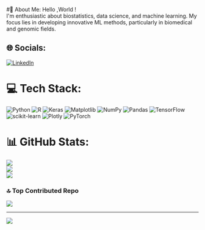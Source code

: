 #💫 About Me:
Hello ,World !<br>I'm enthusiastic about biostatistics, data science, and machine learning. My focus lies in developing innovative ML methods, particularly in biomedical and genomic fields.

## 🌐 Socials:
[![LinkedIn](https://img.shields.io/badge/LinkedIn-%230077B5.svg?logo=linkedin&logoColor=white)](https://linkedin.com/in/https://www.linkedin.com/in/towhidul-alam-0491aa249/) 

# 💻 Tech Stack:
![Python](https://img.shields.io/badge/python-3670A0?style=flat-square&logo=python&logoColor=ffdd54) ![R](https://img.shields.io/badge/r-%23276DC3.svg?style=flat-square&logo=r&logoColor=white) ![Keras](https://img.shields.io/badge/Keras-%23D00000.svg?style=flat-square&logo=Keras&logoColor=white) ![Matplotlib](https://img.shields.io/badge/Matplotlib-%23ffffff.svg?style=flat-square&logo=Matplotlib&logoColor=black) ![NumPy](https://img.shields.io/badge/numpy-%23013243.svg?style=flat-square&logo=numpy&logoColor=white) ![Pandas](https://img.shields.io/badge/pandas-%23150458.svg?style=flat-square&logo=pandas&logoColor=white) ![TensorFlow](https://img.shields.io/badge/TensorFlow-%23FF6F00.svg?style=flat-square&logo=TensorFlow&logoColor=white) ![scikit-learn](https://img.shields.io/badge/scikit--learn-%23F7931E.svg?style=flat-square&logo=scikit-learn&logoColor=white) ![Plotly](https://img.shields.io/badge/Plotly-%233F4F75.svg?style=flat-square&logo=plotly&logoColor=white) ![PyTorch](https://img.shields.io/badge/PyTorch-%23EE4C2C.svg?style=flat-square&logo=PyTorch&logoColor=white)


# 📊 GitHub Stats:

![](https://github-readme-stats.vercel.app/api?username=FailureStrikes&theme=tokyonight&hide_border=false&include_all_commits=true&count_private=false)<br/>
![](https://github-readme-streak-stats.herokuapp.com/?user=FailureStrikes&theme=tokyonight&hide_border=false)<br/>
![](https://github-readme-stats.vercel.app/api/top-langs/?username=FailureStrikes&theme=tokyonight&hide_border=false&include_all_commits=true&count_private=false&layout=compact)

### 🔝 Top Contributed Repo
![](https://github-contributor-stats.vercel.app/api?username=FailureStrikes&limit=5&theme=dark&combine_all_yearly_contributions=true)

---
[![](https://visitcount.itsvg.in/api?id=FailureStrikes&icon=5&color=12)](https://visitcount.itsvg.in)




<!---
FailureStrikes/FailureStrikes is a ✨ special ✨ repository because its `README.md` (this file) appears on your GitHub profile.
You can click the Preview link to take a look at your changes.
--->
